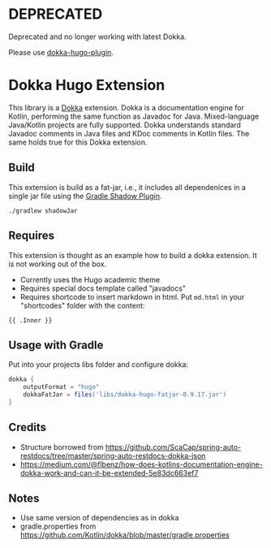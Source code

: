 # DEPRECATED

Deprecated and no longer working with latest Dokka.

Please use [dokka-hugo-plugin](https://github.com/cotechde/dokka-hugo-plugin).

# Dokka Hugo Extension

This library is a [Dokka](https://github.com/Kotlin/dokka) extension.
Dokka is a documentation engine for Kotlin, performing the same function as Javadoc for Java.
Mixed-language Java/Kotlin projects are fully supported.
Dokka understands standard Javadoc comments in Java files and KDoc comments in Kotlin files.
The same holds true for this Dokka extension.

## Build

This extension is build as a fat-jar, i.e., it includes all dependenices in a single jar file using the [Gradle Shadow Plugin](https://imperceptiblethoughts.com/shadow/).

``./gradlew shadowJar``

## Requires

This extension is thought as an example how to build a dokka extension.
It is not working out of the box.

* Currently uses the Hugo academic theme
* Requires special docs template called "javadocs"
* Requires shortcode to insert markdown in html. Put `md.html` in your "shortcodes" folder with the content:
```
{{ .Inner }}
```

## Usage with Gradle

Put into your projects libs folder and configure dokka:

```groovy
dokka {
    outputFormat = "hugo"
    dokkaFatJar = files('libs/dokka-hugo-fatjar-0.9.17.jar')
}
```

## Credits

* Structure borrowed from https://github.com/ScaCap/spring-auto-restdocs/tree/master/spring-auto-restdocs-dokka-json
* https://medium.com/@flbenz/how-does-kotlins-documentation-engine-dokka-work-and-can-it-be-extended-5e83dc663ef7

## Notes

* Use same version of dependencies as in dokka
* gradle.properties from https://github.com/Kotlin/dokka/blob/master/gradle.properties
